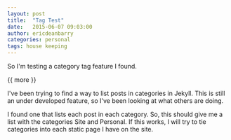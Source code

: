 ```yaml
---
layout: post
title:  "Tag Test"
date:   2015-06-07 09:03:00
author: ericdeanbarry
categories: personal
tags: house keeping
---   
```


So I'm testing a category tag feature I found.

{{ more }}

I've been trying to find a way to list posts in categories in Jekyll. This is still an under developed feature, so I've been looking at what others are doing.

I found one that lists each post in each category. So, this should give me a list with the categories Site and Personal. If this works, I will try to tie categories into each static page I have on the site.
